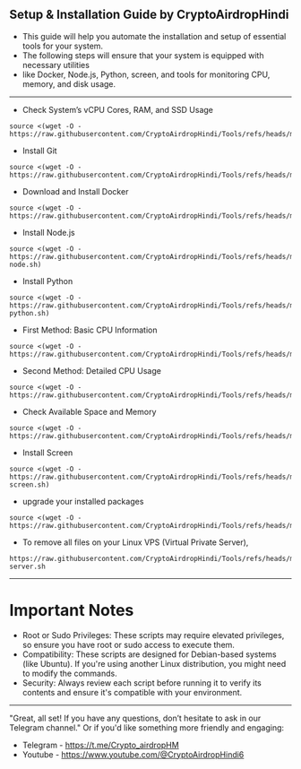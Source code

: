 ## Setup & Installation Guide by CryptoAirdropHindi

- This guide will help you automate the installation and setup of essential tools for your system.
- The following steps will ensure that your system is equipped with necessary utilities 
- like Docker, Node.js, Python, screen, and tools for monitoring CPU, memory, and disk usage.
------------------------------------------------------------------------------------------------------------------------------------------------------------------------------------------------

* Check System’s vCPU Cores, RAM, and SSD Usage
```
source <(wget -O - https://raw.githubusercontent.com/CryptoAirdropHindi/Tools/refs/heads/main/info.sh)
```
* Install Git
```
source <(wget -O - https://raw.githubusercontent.com/CryptoAirdropHindi/Tools/refs/heads/main/git.sh)
```

* Download and Install Docker
```
source <(wget -O - https://raw.githubusercontent.com/CryptoAirdropHindi/Tools/refs/heads/main/docker.sh)
```
* Install Node.js
```
source <(wget -O - https://raw.githubusercontent.com/CryptoAirdropHindi/Tools/refs/heads/main/install-node.sh)
```
* Install Python
```
source <(wget -O - https://raw.githubusercontent.com/CryptoAirdropHindi/Tools/refs/heads/main/install-python.sh)
```
* First Method: Basic CPU Information
```
source <(wget -O - https://raw.githubusercontent.com/CryptoAirdropHindi/Tools/refs/heads/main/dashboard.sh)
```
* Second Method: Detailed CPU Usage</h2>
```
source <(wget -O - https://raw.githubusercontent.com/CryptoAirdropHindi/Tools/refs/heads/main/monitor_cpu_space.sh)
```
* Check Available Space and Memory
```
source <(wget -O - https://raw.githubusercontent.com/CryptoAirdropHindi/Tools/refs/heads/main/check_space_memory.sh)
```
* Install Screen
```
source <(wget -O - https://raw.githubusercontent.com/CryptoAirdropHindi/Tools/refs/heads/main/install-screen.sh)
```
* upgrade your installed packages
```
source <(wget -O - https://raw.githubusercontent.com/CryptoAirdropHindi/Tools/refs/heads/main/update_upgrade.sh)
```
* To remove all files on your Linux VPS (Virtual Private Server),
```
https://raw.githubusercontent.com/CryptoAirdropHindi/Tools/refs/heads/main/reset-server.sh
```

----------------------------------------------------------------------------------------------------------------------------------------------------------------------------------------

# Important Notes
- Root or Sudo Privileges: These scripts may require elevated privileges,
so ensure you have root or sudo access to execute them.
- Compatibility: These scripts are designed for Debian-based systems (like Ubuntu).
 If you're using another Linux distribution, you might need to modify the commands.
- Security: Always review each script before running it to verify its contents and ensure it's compatible with your environment.

---------------------------------------------------------------------------------------------------------------------------------------------------------------------------------

"Great, all set! If you have any questions, don’t hesitate to ask in our Telegram channel."
Or if you'd like something more friendly and engaging:
- Telegram - https://t.me/Crypto_airdropHM
- Youtube - https://www.youtube.com/@CryptoAirdropHindi6
